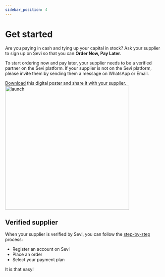 ```yaml
---
sidebar_position: 4
---
```


# Get started

Are  you paying in cash and tying up your capital in stock? Ask your supplier to sign up on Sevi so that you can **Order Now, Pay Later**.

To start ordering now and pay later, your supplier needs to be a verified partner on the Sevi platform. If your supplier is not on the Sevi platform, please invite them by sending them a message on WhatsApp or Email. 

[Download](./static/downloads/postersupplier.pdf) this digital poster and share it with your supplier.
<img src="/register/postertosupplier.png" alt="launch" width="400"/>

## Verified supplier

When your supplier is verified by Sevi, you can follow the [step-by-step](/docs/buyer/register) process: 
- Register an account on Sevi
- Place an order
- Select your payment plan

It is that easy! 
